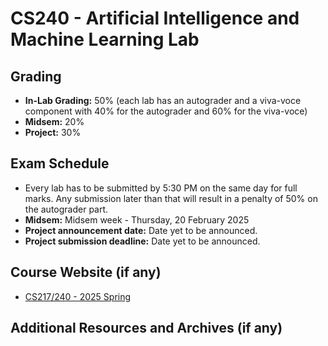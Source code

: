 # CS240 - Artificial Intelligence and Machine Learning Lab

## Grading

- **In-Lab Grading:** 50% (each lab has an autograder and a viva-voce component with 40% for the autograder and 60% for the viva-voce)
- **Midsem:** 20%
- **Project:** 30%

## Exam Schedule

- Every lab has to be submitted by 5:30 PM on the same day for full marks. Any submission later than that will result in a penalty of 50% on the autograder part.
- **Midsem:** Midsem week - Thursday, 20 February 2025
- **Project announcement date:** Date yet to be announced.
- **Project submission deadline:** Date yet to be announced.

## Course Website (if any)

- [CS217/240 - 2025 Spring](https://www.cse.iitb.ac.in/~cs217/2025/)

## Additional Resources and Archives (if any)
